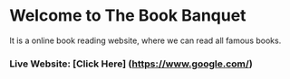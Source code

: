 # Welcome to The Book Banquet

It is a online book reading website, where we can read all famous books.

### Live Website: [Click Here] (https://www.google.com/)